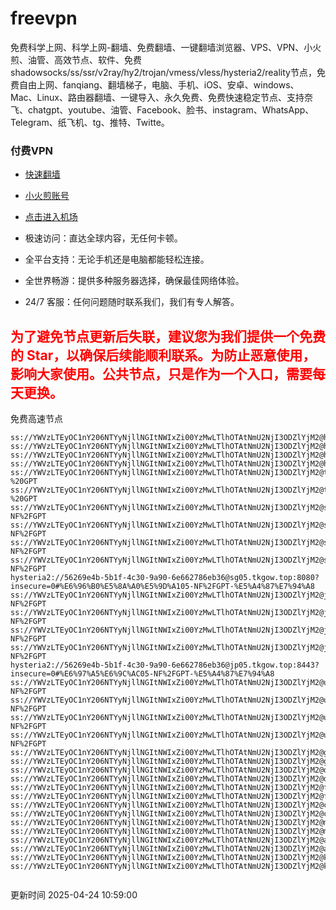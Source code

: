 # freevpn

免费科学上网、科学上网-翻墙、免费翻墙、一键翻墙浏览器、VPS、VPN、小火煎、油管、高效节点、软件、免费shadowsocks/ss/ssr/v2ray/hy2/trojan/vmess/vless/hysteria2/reality节点，免费自由上网、fanqiang、翻墙梯子，电脑、手机、iOS、安卓、windows、Mac、Linux、路由器翻墙、一键导入、永久免费、免费快速稳定节点、支持奈飞、chatgpt、youtube、油管、Facebook、脸书、instagram、WhatsApp、Telegram、纸飞机、tg、推特、Twitte。

### 付费VPN
* [快速翻墙](https://uhuio.top/) 

* [小火煎账号](https://free-clash.top/) 

* [点击进入机场](https://uhuio.top/) 

* 极速访问：直达全球内容，无任何卡顿。

* 全平台支持：无论手机还是电脑都能轻松连接。

* 全世界畅游：提供多种服务器选择，确保最佳网络体验。

* 24/7 客服：任何问题随时联系我们，我们有专人解答。

## <font color="red">为了避免节点更新后失联，建议您为我们提供一个免费的 Star，以确保后续能顺利联系。为防止恶意使用，影响大家使用。公共节点，只是作为一个入口，需要每天更换。</font>

免费高速节点

```ss://YWVzLTEyOC1nY206NTYyNjllNGItNWIxZi00YzMwLTlhOTAtNmU2NjI3ODZlYjM2@hk01.jgrtoioceaw.help:50384#%E9%A6%99%E6%B8%AF01
ss://YWVzLTEyOC1nY206NTYyNjllNGItNWIxZi00YzMwLTlhOTAtNmU2NjI3ODZlYjM2@hk02.jigreliewolf.click:17889#%E9%A6%99%E6%B8%AF02
ss://YWVzLTEyOC1nY206NTYyNjllNGItNWIxZi00YzMwLTlhOTAtNmU2NjI3ODZlYjM2@hk03.jigreliewolf.click:10838#%E9%A6%99%E6%B8%AF03
ss://YWVzLTEyOC1nY206NTYyNjllNGItNWIxZi00YzMwLTlhOTAtNmU2NjI3ODZlYjM2@hk04.jgrtoioceaw.help:29956#%E9%A6%99%E6%B8%AF04
ss://YWVzLTEyOC1nY206NTYyNjllNGItNWIxZi00YzMwLTlhOTAtNmU2NjI3ODZlYjM2@hk05.ijgelrkasd.click:41284#%E9%A6%99%E6%B8%AF05
ss://YWVzLTEyOC1nY206NTYyNjllNGItNWIxZi00YzMwLTlhOTAtNmU2NjI3ODZlYjM2@tw01.jigreliewolf.click:30995#%E5%8F%B0%E6%B9%BE01%20-%20GPT
ss://YWVzLTEyOC1nY206NTYyNjllNGItNWIxZi00YzMwLTlhOTAtNmU2NjI3ODZlYjM2@tw02.ijgelrkasd.click:22610#%E5%8F%B0%E6%B9%BE02%20-%20GPT
ss://YWVzLTEyOC1nY206NTYyNjllNGItNWIxZi00YzMwLTlhOTAtNmU2NjI3ODZlYjM2@sg01.jgrtoioceaw.help:55559#%E6%96%B0%E5%8A%A0%E5%9D%A101%20-NF%2FGPT
ss://YWVzLTEyOC1nY206NTYyNjllNGItNWIxZi00YzMwLTlhOTAtNmU2NjI3ODZlYjM2@sg02.jigreliewolf.click:40574#%E6%96%B0%E5%8A%A0%E5%9D%A102%20-NF%2FGPT
ss://YWVzLTEyOC1nY206NTYyNjllNGItNWIxZi00YzMwLTlhOTAtNmU2NjI3ODZlYjM2@sg03.ijgelrkasd.click:23716#%E6%96%B0%E5%8A%A0%E5%9D%A103%20-NF%2FGPT
ss://YWVzLTEyOC1nY206NTYyNjllNGItNWIxZi00YzMwLTlhOTAtNmU2NjI3ODZlYjM2@sg04.jgrtoioceaw.help:17971#%E6%96%B0%E5%8A%A0%E5%9D%A104%20-NF%2FGPT
hysteria2://56269e4b-5b1f-4c30-9a90-6e662786eb36@sg05.tkgow.top:8080?insecure=0#%E6%96%B0%E5%8A%A0%E5%9D%A105-NF%2FGPT-%E5%A4%87%E7%94%A8
ss://YWVzLTEyOC1nY206NTYyNjllNGItNWIxZi00YzMwLTlhOTAtNmU2NjI3ODZlYjM2@jp01.jgrtoioceaw.help:58645#%E6%97%A5%E6%9C%AC01%20-NF%2FGPT
ss://YWVzLTEyOC1nY206NTYyNjllNGItNWIxZi00YzMwLTlhOTAtNmU2NjI3ODZlYjM2@jp02.jgrtoioceaw.help:47462#%E6%97%A5%E6%9C%AC02%20-NF%2FGPT
ss://YWVzLTEyOC1nY206NTYyNjllNGItNWIxZi00YzMwLTlhOTAtNmU2NjI3ODZlYjM2@jp03.jigreliewolf.click:33414#%E6%97%A5%E6%9C%AC03%20-NF%2FGPT
ss://YWVzLTEyOC1nY206NTYyNjllNGItNWIxZi00YzMwLTlhOTAtNmU2NjI3ODZlYjM2@jp04.ijgelrkasd.click:58223#%E6%97%A5%E6%9C%AC04%20-NF%2FGPT
hysteria2://56269e4b-5b1f-4c30-9a90-6e662786eb36@jp05.tkgow.top:8443?insecure=0#%E6%97%A5%E6%9C%AC05-NF%2FGPT-%E5%A4%87%E7%94%A8
ss://YWVzLTEyOC1nY206NTYyNjllNGItNWIxZi00YzMwLTlhOTAtNmU2NjI3ODZlYjM2@us01.jgrtoioceaw.help:48129#%E7%BE%8E%E5%9B%BD01%20-NF%2FGPT
ss://YWVzLTEyOC1nY206NTYyNjllNGItNWIxZi00YzMwLTlhOTAtNmU2NjI3ODZlYjM2@us02.jgrtoioceaw.help:44907#%E7%BE%8E%E5%9B%BD02%20-NF%2FGPT
ss://YWVzLTEyOC1nY206NTYyNjllNGItNWIxZi00YzMwLTlhOTAtNmU2NjI3ODZlYjM2@us03.jigreliewolf.click:43330#%E7%BE%8E%E5%9B%BD03%20-NF%2FGPT
ss://YWVzLTEyOC1nY206NTYyNjllNGItNWIxZi00YzMwLTlhOTAtNmU2NjI3ODZlYjM2@us04.ijgelrkasd.click:44130#%E7%BE%8E%E5%9B%BD04%20-NF%2FGPT
ss://YWVzLTEyOC1nY206NTYyNjllNGItNWIxZi00YzMwLTlhOTAtNmU2NjI3ODZlYjM2@gb01.jgrtoioceaw.help:27765#%E8%8B%B1%E5%9B%BD01
ss://YWVzLTEyOC1nY206NTYyNjllNGItNWIxZi00YzMwLTlhOTAtNmU2NjI3ODZlYjM2@gb02.jigreliewolf.click:52762#%E8%8B%B1%E5%9B%BD02
ss://YWVzLTEyOC1nY206NTYyNjllNGItNWIxZi00YzMwLTlhOTAtNmU2NjI3ODZlYjM2@de01.jgrtoioceaw.help:20635#%E5%BE%B7%E5%9B%BD01
ss://YWVzLTEyOC1nY206NTYyNjllNGItNWIxZi00YzMwLTlhOTAtNmU2NjI3ODZlYjM2@de02.jigreliewolf.click:52770#%E5%BE%B7%E5%9B%BD02
ss://YWVzLTEyOC1nY206NTYyNjllNGItNWIxZi00YzMwLTlhOTAtNmU2NjI3ODZlYjM2@fr01.ijgelrkasd.click:32568#%E6%B3%95%E5%9B%BD01
ss://YWVzLTEyOC1nY206NTYyNjllNGItNWIxZi00YzMwLTlhOTAtNmU2NjI3ODZlYjM2@fr02.jigreliewolf.click:45265#%E6%B3%95%E5%9B%BD02
ss://YWVzLTEyOC1nY206NTYyNjllNGItNWIxZi00YzMwLTlhOTAtNmU2NjI3ODZlYjM2@ca01.jigreliewolf.click:30461#%E5%8A%A0%E6%8B%BF%E5%A4%A701
ss://YWVzLTEyOC1nY206NTYyNjllNGItNWIxZi00YzMwLTlhOTAtNmU2NjI3ODZlYjM2@ca02.ijgelrkasd.click:24053#%E5%8A%A0%E6%8B%BF%E5%A4%A702
ss://YWVzLTEyOC1nY206NTYyNjllNGItNWIxZi00YzMwLTlhOTAtNmU2NjI3ODZlYjM2@my01.jigreliewolf.click:52408#%E9%A9%AC%E6%9D%A5%E8%A5%BF%E4%BA%9A01
ss://YWVzLTEyOC1nY206NTYyNjllNGItNWIxZi00YzMwLTlhOTAtNmU2NjI3ODZlYjM2@my02.ijgelrkasd.click:25519#%E9%A9%AC%E6%9D%A5%E8%A5%BF%E4%BA%9A02
ss://YWVzLTEyOC1nY206NTYyNjllNGItNWIxZi00YzMwLTlhOTAtNmU2NjI3ODZlYjM2@au01.jgrtoioceaw.help:13460#%E6%BE%B3%E5%A4%A7%E5%88%A9%E4%BA%9A01
ss://YWVzLTEyOC1nY206NTYyNjllNGItNWIxZi00YzMwLTlhOTAtNmU2NjI3ODZlYjM2@au02.ijgelrkasd.click:46073#%E6%BE%B3%E5%A4%A7%E5%88%A9%E4%BA%9A02
ss://YWVzLTEyOC1nY206NTYyNjllNGItNWIxZi00YzMwLTlhOTAtNmU2NjI3ODZlYjM2@ko01.jgrtoioceaw.help:46108#%E9%9F%A9%E5%9B%BD01
ss://YWVzLTEyOC1nY206NTYyNjllNGItNWIxZi00YzMwLTlhOTAtNmU2NjI3ODZlYjM2@ko02.jigreliewolf.click:50181#%E9%9F%A9%E5%9B%BD02


```
更新时间 2025-04-24 10:59:00